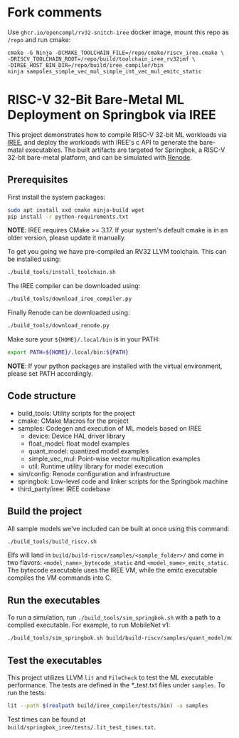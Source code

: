 # Fork comments

Use `ghcr.io/opencompl/rv32-snitch-iree` docker image, mount this repo as `/repo` and run cmake:
```shell
cmake -G Ninja -DCMAKE_TOOLCHAIN_FILE=/repo/cmake/riscv_iree.cmake \
-DRISCV_TOOLCHAIN_ROOT=/repo/build/toolchain_iree_rv32imf \
-DIREE_HOST_BIN_DIR=/repo/build/iree_compiler/bin
ninja sampoles_simple_vec_mul_simple_int_vec_mul_emitc_static
```

# RISC-V 32-Bit Bare-Metal ML Deployment on Springbok via IREE

This project demonstrates how to compile RISC-V 32-bit ML workloads via
[IREE](https://github.com/google/iree), and deploy the workloads with IREE's c
API to generate the bare-matal executables. The built artifacts are targeted for
Springbok, a RISC-V 32-bit bare-metal platform, and can be simulated with
[Renode](https://github.com/renode/renode).

## Prerequisites

First install the system packages:

```bash
sudo apt install xxd cmake ninja-build wget
pip install -r python-requirements.txt
```

**NOTE**: IREE requires CMake >= 3.17. If your system's default cmake is in an
older version, please update it manually.

To get you going we have pre-compiled an RV32 LLVM toolchain. This can be installed using:

```bash
./build_tools/install_toolchain.sh
```

The IREE compiler can be downloaded using:

```bash
./build_tools/download_iree_compiler.py
```

Finally Renode can be downloaded using:

```bash
./build_tools/download_renode.py
```

Make sure your `${HOME}/.local/bin` is in your PATH:

```bash
export PATH=${HOME}/.local/bin:${PATH}
```

**NOTE**: If your python packages are installed with the virtual environment,
please set PATH accordingly.

## Code structure

* build_tools: Utility scripts for the project
* cmake: CMake Macros for the project
* samples: Codegen and execution of ML models based on IREE
  * device: Device HAL driver library
  * float_model: float model examples
  * quant_model: quantized model examples
  * simple_vec_mul: Point-wise vector multiplication examples
  * util: Runtime utility library for model execution
* sim/config: Renode configuration and infrastructure
* springbok: Low-level code and linker scripts for the Springbok machine
* third_party/iree: IREE codebase

## Build the project

All sample models we've included can be built at once using this command:

```bash
./build_tools/build_riscv.sh
```

Elfs will land in `build/build-riscv/samples/<sample_folder>/` and come in two flavors: `<model_name>_bytecode_static` and `<model_name>_emitc_static`. The bytecode executable uses the IREE VM, while the emitc executable compiles the VM commands into C.

## Run the executables

To run a simulation, run `./build_tools/sim_springbok.sh` with a path to a compiled executable. For example, to run MobileNet v1:

```bash
./build_tools/sim_springbok.sh build/build-riscv/samples/quant_model/mobilenet_v1_emitc_static
```

## Test the executables

This project utilizes LLVM `lit` and `FileCheck` to test the ML
executable performance. The tests are defined in the *_test.txt files under
`samples`. To run the tests:

```bash
lit --path $(realpath build/iree_compiler/tests/bin) -a samples
```

Test times can be found at `build/springbok_iree/tests/.lit_test_times.txt`.
